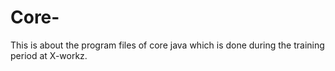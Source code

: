 # Core-
This is about the program files of core java which is done during the training period at X-workz. 
